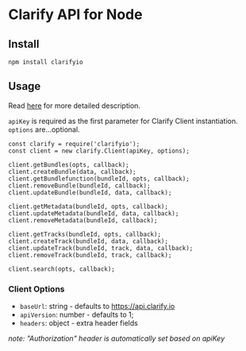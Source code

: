 # Clarify API for Node

## Install

```
npm install clarifyio
```

## Usage

Read [here](https://api.clarify.io/docs) for more detailed description.

`apiKey` is required as the first parameter for Clarify Client instantiation. `options` are...optional.

```
const clarify = require('clarifyio');
const client = new clarify.Client(apiKey, options);

client.getBundles(opts, callback);
client.createBundle(data, callback);
client.getBundlefunction(bundleId, opts, callback);
client.removeBundle(bundleId, callback);
client.updateBundle(bundleId, data, callback);

client.getMetadata(bundleId, opts, callback);
client.updateMetadata(bundleId, data, callback);
client.removeMetadata(bundleId, callback);

client.getTracks(bundleId, opts, callback);
client.createTrack(bundleId, data, callback);
client.updateTrack(bundleId, track, data, callback);
client.removeTrack(bundleId, track, callback);

client.search(opts, callback);

```

### Client Options

- `baseUrl`: string - defaults to  https://api.clarify.io
- `apiVersion`: number - defaults to 1;
- `headers`: object - extra header fields

_note: "Authorization" header is automatically set based on apiKey_
